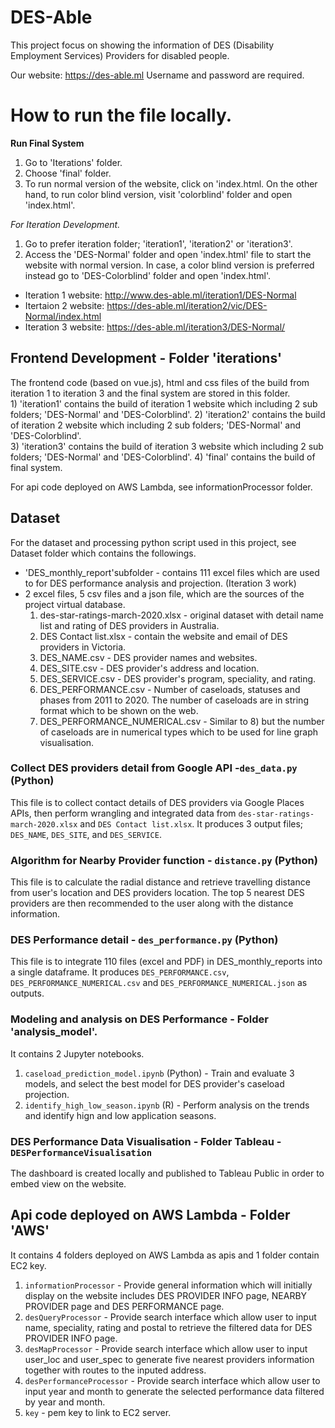 # DES-Able

This project focus on showing the information of DES (Disability Employment Services) Providers for disabled people. 

Our website: https://des-able.ml
Username and password are required. 

# How to run the file locally.
**Run Final System**
1) Go to 'Iterations' folder.
2) Choose 'final' folder.
3) To run normal version of the website, click on 'index.html. On the other hand, to run color blind version, visit 'colorblind' folder and open 'index.html'.

*For Iteration Development.*
1) Go to prefer iteration folder; 'iteration1', 'iteration2' or 'iteration3'.
2) Access the 'DES-Normal' folder and open 'index.html' file to start the website with normal version. In case, a color blind version is preferred instead go to 'DES-Colorblind' folder and open 'index.html'.
- Iteration 1 website: http://www.des-able.ml/iteration1/DES-Normal 
- Itertaion 2 website: https://des-able.ml/iteration2/vic/DES-Normal/index.html 
- Iteration 3 website: https://des-able.ml/iteration3/DES-Normal/

      
## Frontend Development - Folder 'iterations'
The frontend code (based on vue.js), html and css files of the build from iteration 1 to iteration 3 and the final system are stored in this folder.   
    1) 'iteration1' contains the build of iteration 1 website which including 2 sub folders; 'DES-Normal' and 'DES-Colorblind'.
    2) 'iteration2' contains the build of iteration 2 website which including 2 sub folders; 'DES-Normal' and 'DES-Colorblind'.  
    3) 'iteration3' contains the build of iteration 3 website which including 2 sub folders; 'DES-Normal' and 'DES-Colorblind'. 
    4) 'final' contains the build of final system.
          
For api code deployed on AWS Lambda, see informationProcessor folder.

## Dataset
For the dataset and processing python script used in this project, see Dataset folder which contains the followings.
  - 'DES_monthly_report'subfolder - contains 111 excel files which are used to for DES performance analysis and projection. (Iteration 3 work) 
  - 2 excel files, 5 csv files and a json file, which are the sources of the project virtual database. 
      1) des-star-ratings-march-2020.xlsx - original dataset with detail name list and rating of DES providers in Australia.
      2) DES Contact list.xlsx - contain the website and email of DES providers in Victoria.
      3) DES_NAME.csv - DES provider names and websites.
      4) DES_SITE.csv - DES provider's address and location.
      5) DES_SERVICE.csv - DES provider's program, speciality, and rating. 
      6) DES_PERFORMANCE.csv - Number of caseloads, statuses and phases from 2011 to 2020. The number of caseloads are in string format which to be shown on the web.  
      7) DES_PERFORMANCE_NUMERICAL.csv - Similar to 8) but the number of caseloads are in numerical types which to be used for line graph visualisation. 

### Collect DES providers detail from Google API -`des_data.py` (Python)
This file is to collect contact details of DES providers via Google Places APIs, then perform wrangling and integrated data from `des-star-ratings-march-2020.xlsx` and `DES Contact list.xlsx`. It produces 3 output files; `DES_NAME`, `DES_SITE`, and `DES_SERVICE`.

### Algorithm for Nearby Provider function - `distance.py` (Python)
This file is to calculate the radial distance and retrieve travelling distance from user's location and DES providers
location. The top 5 nearest DES providers are then recommended to the user along with the distance information.

### DES Performance detail - `des_performance.py` (Python)
This file is to integrate 110 files (excel and PDF) in DES_monthly_reports into a single dataframe. It produces `DES_PERFORMANCE.csv`, `DES_PERFORMANCE_NUMERICAL.csv` and `DES_PERFORMANCE_NUMERICAL.json` as outputs. 

### Modeling and analysis on DES Performance - Folder 'analysis_model'.
It contains 2 Jupyter notebooks. 
1) `caseload_prediction_model.ipynb` (Python) - Train and evaluate 3 models, and select the best model for DES provider's caseload projection. 
2) `identify_high_low_season.ipynb` (R) - Perform analysis on the trends and identify hign and low application seasons.

### DES Performance Data Visualisation - Folder Tableau - `DESPerformanceVisualisation`
The dashboard is created locally and published to Tableau Public in order to embed view on the website. 


## Api code deployed on AWS Lambda - Folder 'AWS'
It contains 4 folders deployed on AWS Lambda as apis and 1 folder contain EC2 key.
1) `informationProcessor` - Provide general information which will initially display on the website includes DES PROVIDER INFO page, NEARBY PROVIDER page and DES PERFORMANCE page.
2) `desQueryProcessor` - Provide search interface which allow user to input name, speciality, rating and postal to retrieve the filtered data for DES PROVIDER INFO page.
3) `desMapProcessor` - Provide search interface which allow user to input user_loc and user_spec to generate five nearest providers information together with routes to the inputed address.
4) `desPerformanceProcessor` - Provide search interface which allow user to input year and month to generate the selected performance data filtered by year and month.
5) `key` - pem key to link to EC2 server.
